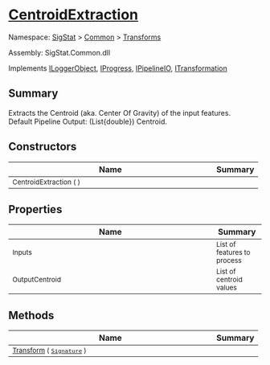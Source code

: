 # [CentroidExtraction](./CentroidExtraction.md)

Namespace: [SigStat]() > [Common](./../README.md) > [Transforms](./README.md)

Assembly: SigStat.Common.dll

Implements [ILoggerObject](./../ILoggerObject.md), [IProgress](./../Helpers/IProgress.md), [IPipelineIO](./../Pipeline/IPipelineIO.md), [ITransformation](./../ITransformation.md)

## Summary
Extracts the Centroid (aka. Center Of Gravity) of the input features.  <br> Default Pipeline Output: (List{double}) Centroid.

## Constructors

| Name | Summary | 
| --- | --- | 
| <div style ="width:390px"><sub>CentroidExtraction (  )</sub></div>| <sub></sub></div>| <br>


## Properties

| Name | Summary | 
| --- | --- | 
| <div style ="width:390px"><sub>Inputs</sub></div>| <sub>List of features to process</sub></div>| <br>
| <div style ="width:390px"><sub>OutputCentroid</sub></div>| <sub>List of centroid values</sub></div>| <br>


## Methods

| Name | Summary | 
| --- | --- | 
| <div style ="width:390px"><sub>[Transform](./Methods/CentroidExtraction-100663554.md) ( [`Signature`](./../Signature.md) )</sub></div>| <sub></sub></div>| <br>


